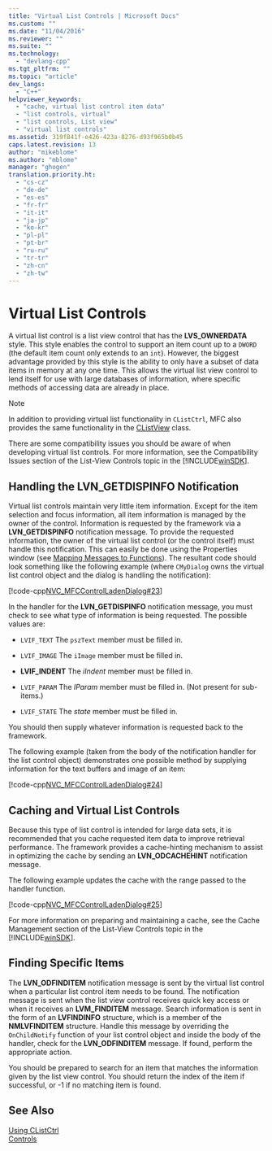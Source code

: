 ```yaml
---
title: "Virtual List Controls | Microsoft Docs"
ms.custom: ""
ms.date: "11/04/2016"
ms.reviewer: ""
ms.suite: ""
ms.technology: 
  - "devlang-cpp"
ms.tgt_pltfrm: ""
ms.topic: "article"
dev_langs: 
  - "C++"
helpviewer_keywords: 
  - "cache, virtual list control item data"
  - "list controls, virtual"
  - "list controls, List view"
  - "virtual list controls"
ms.assetid: 319f841f-e426-423a-8276-d93f965b0b45
caps.latest.revision: 13
author: "mikeblome"
ms.author: "mblome"
manager: "ghogen"
translation.priority.ht: 
  - "cs-cz"
  - "de-de"
  - "es-es"
  - "fr-fr"
  - "it-it"
  - "ja-jp"
  - "ko-kr"
  - "pl-pl"
  - "pt-br"
  - "ru-ru"
  - "tr-tr"
  - "zh-cn"
  - "zh-tw"
---
```

# Virtual List Controls
A virtual list control is a list view control that has the **LVS_OWNERDATA** style. This style enables the control to support an item count up to a `DWORD` (the default item count only extends to an `int`). However, the biggest advantage provided by this style is the ability to only have a subset of data items in memory at any one time. This allows the virtual list view control to lend itself for use with large databases of information, where specific methods of accessing data are already in place.  
  
> [!NOTE]
>  In addition to providing virtual list functionality in `CListCtrl`, MFC also provides the same functionality in the [CListView](../mfc/reference/clistview-class.md) class.  
  
 There are some compatibility issues you should be aware of when developing virtual list controls. For more information, see the Compatibility Issues section of the List-View Controls topic in the [!INCLUDE[winSDK](../atl/includes/winsdk_md.md)].  
  
## Handling the LVN_GETDISPINFO Notification  
 Virtual list controls maintain very little item information. Except for the item selection and focus information, all item information is managed by the owner of the control. Information is requested by the framework via a **LVN_GETDISPINFO** notification message. To provide the requested information, the owner of the virtual list control (or the control itself) must handle this notification. This can easily be done using the Properties window (see [Mapping Messages to Functions](../mfc/reference/mapping-messages-to-functions.md)). The resultant code should look something like the following example (where `CMyDialog` owns the virtual list control object and the dialog is handling the notification):  
  
 [!code-cpp[NVC_MFCControlLadenDialog#23](../mfc/codesnippet/cpp/virtual-list-controls_1.cpp)]  
  
 In the handler for the **LVN_GETDISPINFO** notification message, you must check to see what type of information is being requested. The possible values are:  
  
-   `LVIF_TEXT` The `pszText` member must be filled in.  
  
-   `LVIF_IMAGE` The `iImage` member must be filled in.  
  
-   **LVIF_INDENT** The *iIndent* member must be filled in.  
  
-   `LVIF_PARAM` The *lParam* member must be filled in. (Not present for sub-items.)  
  
-   `LVIF_STATE` The *state* member must be filled in.  
  
 You should then supply whatever information is requested back to the framework.  
  
 The following example (taken from the body of the notification handler for the list control object) demonstrates one possible method by supplying information for the text buffers and image of an item:  
  
 [!code-cpp[NVC_MFCControlLadenDialog#24](../mfc/codesnippet/cpp/virtual-list-controls_2.cpp)]  
  
## Caching and Virtual List Controls  
 Because this type of list control is intended for large data sets, it is recommended that you cache requested item data to improve retrieval performance. The framework provides a cache-hinting mechanism to assist in optimizing the cache by sending an **LVN_ODCACHEHINT** notification message.  
  
 The following example updates the cache with the range passed to the handler function.  
  
 [!code-cpp[NVC_MFCControlLadenDialog#25](../mfc/codesnippet/cpp/virtual-list-controls_3.cpp)]  
  
 For more information on preparing and maintaining a cache, see the Cache Management section of the List-View Controls topic in the [!INCLUDE[winSDK](../atl/includes/winsdk_md.md)].  
  
## Finding Specific Items  
 The **LVN_ODFINDITEM** notification message is sent by the virtual list control when a particular list control item needs to be found. The notification message is sent when the list view control receives quick key access or when it receives an **LVM_FINDITEM** message. Search information is sent in the form of an **LVFINDINFO** structure, which is a member of the **NMLVFINDITEM** structure. Handle this message by overriding the `OnChildNotify` function of your list control object and inside the body of the handler, check for the **LVN_ODFINDITEM** message. If found, perform the appropriate action.  
  
 You should be prepared to search for an item that matches the information given by the list view control. You should return the index of the item if successful, or -1 if no matching item is found.  
  
## See Also  
 [Using CListCtrl](../mfc/using-clistctrl.md)   
 [Controls](../mfc/controls-mfc.md)

